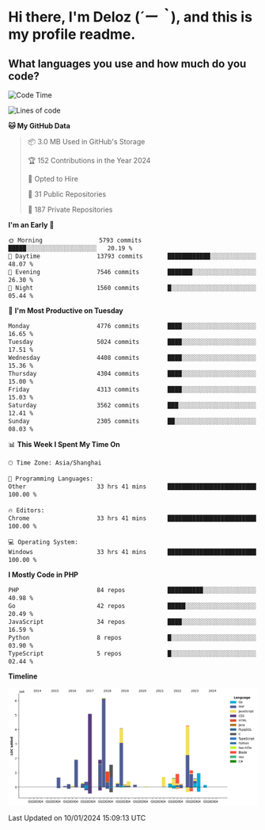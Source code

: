 # **Hi there, I'm Deloz (*´ー｀*), and this is my profile readme.**

## **What languages you use and how much do you code?**

<!--START_SECTION:waka-->
![Code Time](http://img.shields.io/badge/Code%20Time-3%2C151%20hrs%2038%20mins-blue)

![Lines of code](https://img.shields.io/badge/From%20Hello%20World%20I%27ve%20Written-34.2%20million%20lines%20of%20code-blue)

**🐱 My GitHub Data** 

> 📦 3.0 MB Used in GitHub's Storage 
 > 
> 🏆 152 Contributions in the Year 2024
 > 
> 💼 Opted to Hire
 > 
> 📜 31 Public Repositories 
 > 
> 🔑 187 Private Repositories 
 > 
**I'm an Early 🐤** 

```text
🌞 Morning                5793 commits        █████░░░░░░░░░░░░░░░░░░░░   20.19 % 
🌆 Daytime                13793 commits       ████████████░░░░░░░░░░░░░   48.07 % 
🌃 Evening                7546 commits        ███████░░░░░░░░░░░░░░░░░░   26.30 % 
🌙 Night                  1560 commits        █░░░░░░░░░░░░░░░░░░░░░░░░   05.44 % 
```
📅 **I'm Most Productive on Tuesday** 

```text
Monday                   4776 commits        ████░░░░░░░░░░░░░░░░░░░░░   16.65 % 
Tuesday                  5024 commits        ████░░░░░░░░░░░░░░░░░░░░░   17.51 % 
Wednesday                4408 commits        ████░░░░░░░░░░░░░░░░░░░░░   15.36 % 
Thursday                 4304 commits        ████░░░░░░░░░░░░░░░░░░░░░   15.00 % 
Friday                   4313 commits        ████░░░░░░░░░░░░░░░░░░░░░   15.03 % 
Saturday                 3562 commits        ███░░░░░░░░░░░░░░░░░░░░░░   12.41 % 
Sunday                   2305 commits        ██░░░░░░░░░░░░░░░░░░░░░░░   08.03 % 
```


📊 **This Week I Spent My Time On** 

```text
🕑︎ Time Zone: Asia/Shanghai

💬 Programming Languages: 
Other                    33 hrs 41 mins      █████████████████████████   100.00 % 

🔥 Editors: 
Chrome                   33 hrs 41 mins      █████████████████████████   100.00 % 

💻 Operating System: 
Windows                  33 hrs 41 mins      █████████████████████████   100.00 % 
```

**I Mostly Code in PHP** 

```text
PHP                      84 repos            ██████████░░░░░░░░░░░░░░░   40.98 % 
Go                       42 repos            █████░░░░░░░░░░░░░░░░░░░░   20.49 % 
JavaScript               34 repos            ████░░░░░░░░░░░░░░░░░░░░░   16.59 % 
Python                   8 repos             █░░░░░░░░░░░░░░░░░░░░░░░░   03.90 % 
TypeScript               5 repos             █░░░░░░░░░░░░░░░░░░░░░░░░   02.44 % 
```



**Timeline**

![Lines of Code chart](https://raw.githubusercontent.com/deloz/deloz/main/assets/bar_graph.png)


 Last Updated on 10/01/2024 15:09:13 UTC
<!--END_SECTION:waka-->
